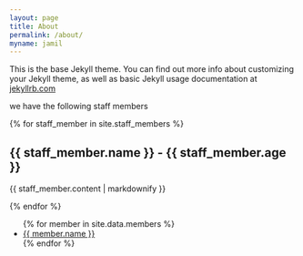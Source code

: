 ```yaml
---
layout: page
title: About
permalink: /about/
myname: jamil
---
```


This is the base Jekyll theme. You can find out more info about customizing your Jekyll theme, as well as basic Jekyll usage documentation at [jekyllrb.com](https://jekyllrb.com/)

we have the following staff members

{% for staff_member in site.staff_members %}

 <h2>{{ staff_member.name }} - {{ staff_member.age }}</h2>
  <p>{{ staff_member.content | markdownify }}</p>
{% endfor %}

<ul>
{% for member in site.data.members %}
  <li>
    <a href="https://github.com/{{ member.github }}">
      {{ member.name }}
    </a>
  </li>
{% endfor %}
</ul>
